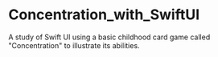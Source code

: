 # Concentration_with_SwiftUI
A study of Swift UI using a basic childhood card game called "Concentration" to illustrate its abilities.
